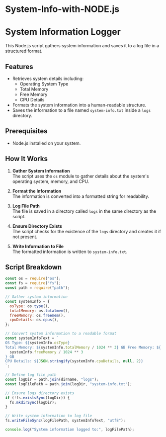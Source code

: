 # System-Info-with-NODE.js
# System Information Logger

This Node.js script gathers system information and saves it to a log file in a structured format.

## Features
- Retrieves system details including:
  - Operating System Type
  - Total Memory
  - Free Memory
  - CPU Details
- Formats the system information into a human-readable structure.
- Saves the information to a file named `system-info.txt` inside a `logs` directory.

## Prerequisites
- Node.js installed on your system.

## How It Works
1. **Gather System Information**  
   The script uses the `os` module to gather details about the system's operating system, memory, and CPU.
   
2. **Format the Information**  
   The information is converted into a formatted string for readability.
   
3. **Log File Path**  
   The file is saved in a directory called `logs` in the same directory as the script.

4. **Ensure Directory Exists**  
   The script checks for the existence of the `logs` directory and creates it if not present.

5. **Write Information to File**  
   The formatted information is written to `system-info.txt`.

## Script Breakdown
```javascript
const os = require("os");
const fs = require("fs");
const path = require("path");

// Gather system information
const systemInfo = {
  osType: os.type(),
  totalMemory: os.totalmem(),
  freeMemory: os.freemem(),
  cpuDetails: os.cpus(),
};

// Convert system information to a readable format
const systemInfoText = `
OS Type: ${systemInfo.osType}
Total Memory: ${systemInfo.totalMemory / 1024 ** 3} GB Free Memory: ${
  systemInfo.freeMemory / 1024 ** 3
} GB
CPU Details: ${JSON.stringify(systemInfo.cpuDetails, null, 2)}
`;

// Define log file path
const logDir = path.join(dirname, "logs");
const logFilePath = path.join(logDir, "system-info.txt");

// Ensure logs directory exists
if (!fs.existsSync(logDir)) {
  fs.mkdirSync(logDir);
}

// Write system information to log file
fs.writeFileSync(logFilePath, systemInfoText, "utf8");

console.log("System information logged to:", logFilePath);
